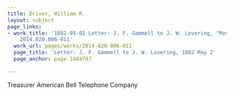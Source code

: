 ```yaml
---
title: Driver, William R.
layout: subject
page_links:
- work_title: '1882-05-02 Letter: J. F. Gammell to J. W. Lovering, "Moss & Wood ashes,"
    2014.020.006-011'
  work_url: pages/works/2014-020-006-011
  page_title: 'Letter: J. F. Gammell to J. W. Lovering, 1882 May 2'
  page_anchor: page-1484747

---
```

<p>Treasurer American Bell Telephone Company</p>